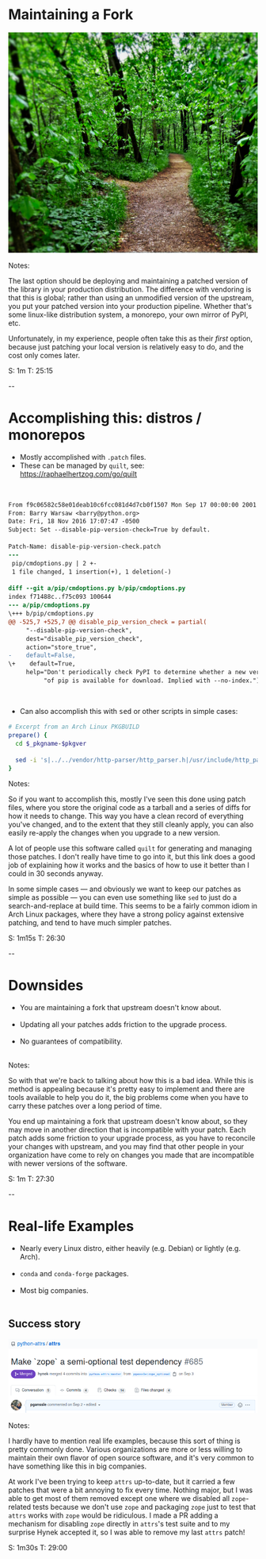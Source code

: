 # Maintaining a Fork

<img
    id="splash"
    src="images/fork-path.jpg"
    alt="A fork in a path in the woods"
    style="max-height: 750px"
/>

Notes:

The last option should be deploying and maintaining a patched version of the library in your production distribution. The difference with vendoring is that this is global; rather than using an unmodified version of the upstream, you put your patched version into your production pipeline. Whether that's some linux-like distribution system, a monorepo, your own mirror of PyPI, etc.

Unfortunately, in my experience, people often take this as their _first_ option, because just patching your local version is relatively easy to do, and the cost only comes later.

S: 1m
T: 25:15

--

# Accomplishing this: distros / monorepos

- Mostly accomplished with `.patch` files.
- These can be managed by `quilt`, see: https://raphaelhertzog.com/go/quilt
<br/>

```diff
From f9c06582c58e01deab10c6fcc081d4d7cb0f1507 Mon Sep 17 00:00:00 2001
From: Barry Warsaw <barry@python.org>
Date: Fri, 18 Nov 2016 17:07:47 -0500
Subject: Set --disable-pip-version-check=True by default.

Patch-Name: disable-pip-version-check.patch
---
 pip/cmdoptions.py | 2 +-
 1 file changed, 1 insertion(+), 1 deletion(-)

diff --git a/pip/cmdoptions.py b/pip/cmdoptions.py
index f71488c..f75c093 100644
--- a/pip/cmdoptions.py
\+++ b/pip/cmdoptions.py
@@ -525,7 +525,7 @@ disable_pip_version_check = partial(
     "--disable-pip-version-check",
     dest="disable_pip_version_check",
     action="store_true",
-    default=False,
\+    default=True,
     help="Don't periodically check PyPI to determine whether a new version "
          "of pip is available for download. Implied with --no-index.")
```
<br/>
<div class="fragment" data-fragment-index="0">
<ul><li>Can also accomplish this with <tt>sed</tt> or other scripts in simple cases:</li></ul>
</div>

```bash
# Excerpt from an Arch Linux PKGBUILD
prepare() {
  cd $_pkgname-$pkgver

  sed -i 's|../../vendor/http-parser/http_parser.h|/usr/include/http_parser.h|' $_pkgname/parser/cparser.pxd
}
```
<!-- .element class="fragment" data-fragment-index="0" -->

Notes:

So if you want to accomplish this, mostly I've seen this done using patch files, where you store the original code as a tarball and a series of diffs for how it needs to change. This way you have a clean record of everything you've changed, and to the extent that they still cleanly apply, you can also easily re-apply the changes when you upgrade to a new version.

A lot of people use this software called `quilt` for generating and managing those patches. I don't really have time to go into it, but this link does a good job of explaining how it works and the basics of how to use it better than I could in 30 seconds anyway.

In some simple cases — and obviously we want to keep our patches as simple as possible — you can even use something like `sed` to just do a search-and-replace at build time. This seems to be a fairly common idiom in Arch Linux packages, where they have a strong policy against extensive patching, and tend to have much simpler patches.

S: 1m15s
T: 26:30

--

# Downsides

- You are maintaining a fork that upstream doesn't know about.<br/><br/>
- Updating all your patches adds friction to the upgrade process.<br/><br/>
- No guarantees of compatibility.<br/><br/>

Notes:

So with that we're back to talking about how this is a bad idea. While this is method is appealing because it's pretty easy to implement and there are tools available to help you do it, the big problems come when you have to carry these patches over a long period of time.

You end up maintaining a fork that upstream doesn't know about, so they may move in another direction that is incompatible with your patch. Each patch adds some friction to your upgrade process, as you have to reconcile your changes with upstream, and you may find that other people in your organization have come to rely on changes you made that are incompatible with newer versions of the software.

S: 1m
T: 27:30

--

# Real-life Examples

- Nearly every Linux distro, either heavily (e.g. Debian) or lightly (e.g. Arch).<br/><br/>
- `conda` and `conda-forge` packages.<br/><br/>
- Most big companies.<br/><br/>

## <!-- .element class="fragment" data-fragment-index="0" --> Success story

<img
    src="images/attrs-zope.png"
    alt="A Github PR making zope a semi-optional test dependency for attrs"
    class="fragment"
    data-fragment-index="0"
    />

Notes:

I hardly have to mention real life examples, because this sort of thing is pretty commonly done. Various organizations are more or less willing to maintain their own flavor of open source software, and it's very common to have something like this in big companies.

At work I've been trying to keep `attrs` up-to-date, but it carried a few patches that were a bit annoying to fix every time. Nothing major, but I was able to get most of them removed except one where we disabled all `zope`-related tests because we don't use `zope` and packaging `zope` just to test that `attrs` works with `zope` would be ridiculous. I made a PR adding a mechanism for disabling `zope` directly in `attrs`'s test suite and to my surprise Hynek accepted it, so I was able to remove my last `attrs` patch!

S: 1m30s
T: 29:00
